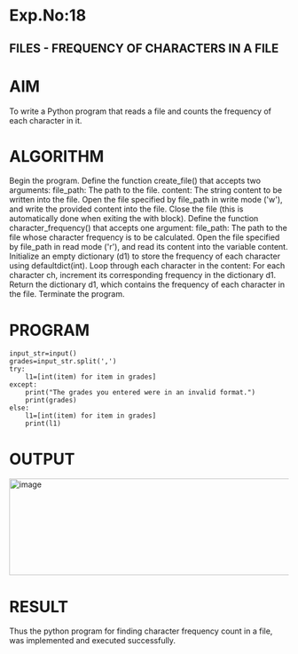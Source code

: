 # Exp.No:18
## FILES - FREQUENCY OF CHARACTERS IN A FILE
# AIM
To write a Python program that reads a file and counts the frequency of each character in it.

# ALGORITHM
Begin the program.
Define the function create_file() that accepts two arguments:
file_path: The path to the file.
content: The string content to be written into the file.
Open the file specified by file_path in write mode ('w'), and write the provided content into the file.
Close the file (this is automatically done when exiting the with block).
Define the function character_frequency() that accepts one argument:
file_path: The path to the file whose character frequency is to be calculated.
Open the file specified by file_path in read mode ('r'), and read its content into the variable content.
Initialize an empty dictionary (d1) to store the frequency of each character using defaultdict(int).
Loop through each character in the content:
For each character ch, increment its corresponding frequency in the dictionary d1.
Return the dictionary d1, which contains the frequency of each character in the file.
Terminate the program.
# PROGRAM
```
input_str=input()
grades=input_str.split(',')
try:
    l1=[int(item) for item in grades]
except:
    print("The grades you entered were in an invalid format.")
    print(grades)
else:
    l1=[int(item) for item in grades]
    print(l1)
```
# OUTPUT
<img width="1011" height="174" alt="image" src="https://github.com/user-attachments/assets/9948c16a-c585-4df1-ba99-7c40abb37177" />


# RESULT
Thus the python program for finding character frequency count in a file, was implemented and executed successfully.
